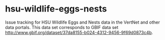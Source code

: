 hsu-wildlife-eggs-nests
=======================

Issue tracking for HSU Wildlife Eggs and Nests data in the VertNet and other data portals. This data set corresponds to GBIF data set http://www.gbif.org/dataset/37da8155-b024-4312-9456-9f69d0873c4b.
